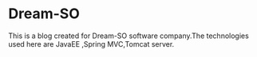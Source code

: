 # Dream-SO
This is a blog created for Dream-SO software company.The technologies used here are JavaEE ,Spring MVC,Tomcat server.
